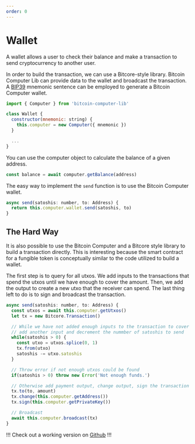 ```yaml
---
order: 0
---
```


# Wallet

A wallet allows a user to check their balance and make a transaction to send cryptocurrency to another user.

In order to build the transaction, we can use a Bitcore-style library. Bitcoin Computer Lib can provide data to the wallet and broadcast the transaction. A [BIP39](https://github.com/bitcoin/bips/blob/master/bip-0039.mediawiki) mnemonic sentence can be employed to generate a Bitcoin Computer wallet.

```js
import { Computer } from 'bitcoin-computer-lib'

class Wallet {
  constructor(mnemonic: string) {
    this.computer = new Computer({ mnemonic })
  }

  ...
}
```

You can use the computer object to calculate the balance of a given address.

```js
const balance = await computer.getBalance(address)
```

The easy way to implement the ``send`` function is to use the Bitcoin Computer wallet.

```js
async send(satoshis: number, to: Address) {
  return this.computer.wallet.send(satoshis, to)
}
```

## The Hard Way

It is also possible to use the Bitcoin Computer and a Bitcore style library to build a transaction directly. This is interesting because the smart contract for a fungible token is conceptually similar to the code utilized to build a wallet.

The first step is to query for all utxos. We add inputs to the transactions that spend the utxos until we have enough to cover the amount. Then, we add the output to create a new utxo that the receiver can spend. The last thing left to do is to sign and broadcast the transaction.

```js #
async send(satoshis: number, to: Address) {
  const utxos = await this.computer.getUtxos()
  let tx = new Bitcore.Transaction()

  // While we have not added enough inputs to the transaction to cover the amount:
  // add another input and decrement the nummber of satoshis to send
  while(satoshis > 0) {
    const utxo = utxos.splice(0, 1)
    tx.from(utxo)
    satoshis -= utxo.satoshis
  }

  // Throw error if not enough utxos could be found
  if(satoshis > 0) throw new Error('Not enough funds.')

  // Otherwise add payment output, change output, sign the transaction and broadcast it
  tx.to(to, amount)
  tx.change(this.computer.getAddress())
  tx.sign(this.computer.getPrivateKey())

  // Broadcast
  await this.computer.broadcast(tx)
}
```

!!!
Check out a working version on [Github](https://github.com/bitcoin-computer/monorepo/tree/main/packages/wallet)
!!!

